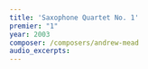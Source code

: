 ```yaml
---
title: 'Saxophone Quartet No. 1'
premier: "1"
year: 2003
composer: /composers/andrew-mead
audio_excerpts: 
---
```

